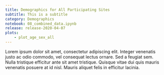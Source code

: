 ```yaml
---
title: Demographics for All Participating Sites
subtitle: This is a subtitle
category: Demographics
notebook: 08_combined_data.ipynb
release: release-2020-04-07
plots:
    - plot_age_sex_all
---
```


Lorem ipsum dolor sit amet, consectetur adipiscing elit. 
Integer venenatis justo ac odio commodo, vel consequat lectus ornare. 
Sed a feugiat sem. Nulla tristique efficitur ante sit amet tristique. 
Quisque vitae dui quis mauris venenatis posuere at id nisl. 
Mauris aliquet felis in efficitur lacinia.